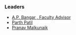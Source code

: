 ### Leaders
* [A.P. Bangar , Faculty Advisor](mailto:ap.bangar@owasp.org)
* [Parth Patil](mailto:parth.patil@owasp.org)
* [Pranav Malkunaik](mailto:pranav.malkunaik@owasp.org)

